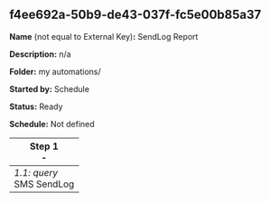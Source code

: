 ## f4ee692a-50b9-de43-037f-fc5e00b85a37

**Name** (not equal to External Key)**:** SendLog Report

**Description:** n/a

**Folder:** my automations/

**Started by:** Schedule

**Status:** Ready

**Schedule:** Not defined

| Step 1<br>_-_ |
| --- |
| _1.1: query_<br>SMS SendLog |
